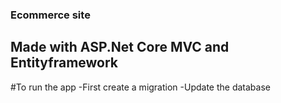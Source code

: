 ### Ecommerce site
## Made with ASP.Net Core MVC and Entityframework

#To run the app
  -First create a migration
  -Update the database

